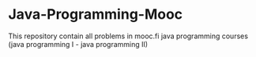 # Java-Programming-Mooc
 This repository contain all problems in mooc.fi java programming courses (java programming I - java programming II)
